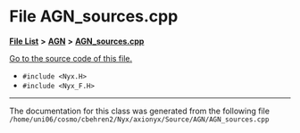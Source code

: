 
# File AGN\_sources.cpp


[**File List**](files.md) **>** [**AGN**](dir_ae7083928535d9dc761b73e4a2ad022f.md) **>** [**AGN\_sources.cpp**](AGN__sources_8cpp.md)

[Go to the source code of this file.](AGN__sources_8cpp_source.md)



* `#include <Nyx.H>`
* `#include <Nyx_F.H>`
























------------------------------
The documentation for this class was generated from the following file `/home/uni06/cosmo/cbehren2/Nyx/axionyx/Source/AGN/AGN_sources.cpp`